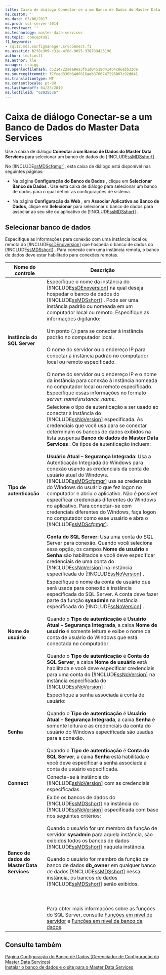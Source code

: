 ```yaml
---
title: Caixa de diálogo Conectar-se a um Banco de Dados do Master Data Services | Microsoft Docs
ms.custom: ''
ms.date: 03/06/2017
ms.prod: sql-server-2014
ms.reviewer: ''
ms.technology: master-data-services
ms.topic: conceptual
f1_keywords:
- sql12.mds.configmanager.srvconnect.f1
ms.assetid: b2f8c9b9-c31e-4f0d-9095-978709423190
author: leolimsft
ms.author: lle
manager: craigg
ms.openlocfilehash: c5214722aea9ea3fb1d04519d414b4c86ebb33de
ms.sourcegitcommit: f7fced330b64d6616aeb8766747295807c92dd41
ms.translationtype: MT
ms.contentlocale: pt-BR
ms.lasthandoff: 04/23/2019
ms.locfileid: "62925536"
---
```

# <a name="connect-to-a-master-data-services-database-dialog-box"></a>Caixa de diálogo Conectar-se a um Banco de Dados do Master Data Services
  Use a caixa de diálogo **Conectar a um Banco de Dados do Master Data Services** para selecionar um banco de dados do [!INCLUDE[ssMDSshort](../includes/ssmdsshort-md.md)] .  
  
 No [!INCLUDE[ssMDScfgmgr](../includes/ssmdscfgmgr-md.md)], esta caixa de diálogo está disponível nas seguintes páginas:  
  
-   Na página **Configuração do Banco de Dados** , clique em **Selecionar Banco de Dados** . Use esta caixa de diálogo para selecionar um banco de dados para o qual definir as configurações de sistema.  
  
-   Na página **Configuração da Web** , em **Associar Aplicativo ao Banco de Dados**, clique em **Selecionar** para selecionar o banco de dados para associar ao seu site ou aplicativo do [!INCLUDE[ssMDSshort](../includes/ssmdsshort-md.md)] .  
  
## <a name="select-database"></a>Selecionar banco de dados  
 Especifique as informações para conexão com uma instância local ou remota do [!INCLUDE[ssDEnoversion](../includes/ssdenoversion-md.md)] que hospeda o banco de dados do [!INCLUDE[ssMDSshort](../includes/ssmdsshort-md.md)] . Para conexão com uma instância remota, o banco de dados deve estar habilitado para conexões remotas.  
  
|Nome do controle|Descrição|  
|------------------|-----------------|  
|**Instância do SQL Server**|Especifique o nome da instância do [!INCLUDE[ssDEnoversion](../includes/ssdenoversion-md.md)] na qual deseja hospedar o banco de dados do [!INCLUDE[ssMDSshort](../includes/ssmdsshort-md.md)] . Pode ser uma instância padrão ou nomeada em um computador local ou remoto. Especifique as informações digitando:<br /><br /> Um ponto (.) para se conectar à instância padrão no computador local.<br /><br /> O nome do servidor ou o endereço IP para conectar à instância padrão no computador local ou remoto especificado.<br /><br /> O nome do servidor ou o endereço IP e o nome da instância para conexão à instância nomeada no computador local ou remoto especificado. Especifique essas informações no formato *server_name*\\*instance_name*.|  
|**Tipo de autenticação**|Selecione o tipo de autenticação a ser usado ao conectar à instância do [!INCLUDE[ssNoVersion](../includes/ssnoversion-md.md)] especificada. As credenciais que você usa para se conectar determinam os bancos de dados exibidos na lista suspensa **Banco de dados do Master Data Services** . Os tipos de autenticação incluem:<br /><br /> **Usuário Atual – Segurança Integrada**: Usa a Autenticação Integrada do Windows para conexão usando as credenciais da conta de usuário atual do Windows. [!INCLUDE[ssMDScfgmgr](../includes/ssmdscfgmgr-md.md)] usa as credenciais do Windows do usuário que fez logon no computador e abriu o aplicativo. Não é possível especificar credenciais diferentes do Windows no aplicativo. Para conectar-se com credenciais diferentes do Windows, faça logon no computador como esse usuário e abra o [!INCLUDE[ssMDScfgmgr](../includes/ssmdscfgmgr-md.md)].<br /><br /> **Conta do SQL Server**: Usa uma conta do SQL Server para conexão. Quando você seleciona essa opção, os campos **Nome de usuário** e **Senha** são habilitados e você deve especificar credenciais de uma conta do [!INCLUDE[ssNoVersion](../includes/ssnoversion-md.md)] na instância especificada do [!INCLUDE[ssNoVersion](../includes/ssnoversion-md.md)] .|  
|**Nome de usuário**|Especifique o nome da conta de usuário que será usada para conexão à instância especificada do SQL Server. A conta deve fazer parte da função **sysadmin** na instância especificada do [!INCLUDE[ssNoVersion](../includes/ssnoversion-md.md)] .<br /><br /> Quando o **Tipo de autenticação** é **Usuário Atual – Segurança Integrada**, a caixa **Nome de usuário** é somente leitura e exibe o nome da conta de usuário do Windows que está conectada no computador.<br /><br /> Quando o **Tipo de autenticação** é **Conta do SQL Server**, a caixa **Nome de usuário** está habilitada e você deve especificar credenciais para uma conta do [!INCLUDE[ssNoVersion](../includes/ssnoversion-md.md)] na instância especificada do [!INCLUDE[ssNoVersion](../includes/ssnoversion-md.md)] .|  
|**Senha**|Especifique a senha associada à conta de usuário:<br /><br /> Quando o **Tipo de autenticação** é **Usuário Atual – Segurança Integrada**, a caixa **Senha** é somente leitura e as credenciais da conta do usuário do Windows especificada são usadas para a conexão.<br /><br /> Quando o **Tipo de autenticação** é **Conta do SQL Server**, a caixa **Senha** está habilitada e você deve especificar a senha associada à conta de usuário especificada.|  
|**Connect**|Conecte-se à instância do [!INCLUDE[ssNoVersion](../includes/ssnoversion-md.md)] com as credenciais especificadas.|  
|**Banco de dados do Master Data Services**|Exibe os bancos de dados do [!INCLUDE[ssMDSshort](../includes/ssmdsshort-md.md)] na instância do [!INCLUDE[ssNoVersion](../includes/ssnoversion-md.md)] especificada com base nos seguintes critérios:<br /><br /> Quando o usuário for um membro da função de servidor **sysadmin** para aquela instância, são exibidos todos os bancos de dados [!INCLUDE[ssMDSshort](../includes/ssmdsshort-md.md)] naquela instância.<br /><br /> Quando o usuário for membro da função de banco de dados **db_owner** em qualquer banco de dados [!INCLUDE[ssMDSshort](../includes/ssmdsshort-md.md)] nessa instância, os bancos de dados [!INCLUDE[ssMDSshort](../includes/ssmdsshort-md.md)] serão exibidos.<br /><br /> <br /><br /> Para obter mais informações sobre as funções do SQL Server, consulte [Funções em nível de servidor](../relational-databases/security/authentication-access/server-level-roles.md) e [Funções em nível de banco de dados](../relational-databases/security/authentication-access/database-level-roles.md).|  
  
## <a name="see-also"></a>Consulte também  
 [Página Configuração do Banco de Dados &#40;Gerenciador de Configuração do Master Data Services&#41;](../../2014/master-data-services/database-configuration-page-master-data-services-configuration-manager.md)   
 [Instalar o banco de dados e o site para o Master Data Services](set-up-the-database-and-website-for-master-data-services.md)  
  
  
